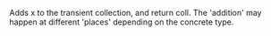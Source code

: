   Adds x to the transient collection, and return coll. The 'addition'
  may happen at different 'places' depending on the concrete type.